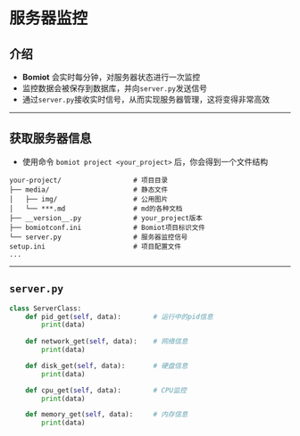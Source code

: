 # 服务器监控

## 介绍

- **Bomiot** 会实时每分钟，对服务器状态进行一次监控
- 监控数据会被保存到数据库，并向`server.py`发送信号
- 通过`server.py`接收实时信号，从而实现服务器管理，这将变得非常高效

---

## 获取服务器信息

- 使用命令 `bomiot project <your_project>` 后，你会得到一个文件结构

```shell
your-project/                  # 项目目录
├── media/                     # 静态文件
│   ├── img/                   # 公用图片       
│   └── ***.md                 # md的各种文档
├── __version__.py             # your_project版本
├── bomiotconf.ini             # Bomiot项目标识文件
└── server.py                  # 服务器监控信号
setup.ini                      # 项目配置文件
...

```

---

## `server.py`

```python
class ServerClass:
    def pid_get(self, data):        # 运行中的pid信息
        print(data)
    
    def network_get(self, data):    # 网络信息
        print(data)

    def disk_get(self, data):       # 硬盘信息
        print(data)

    def cpu_get(self, data):        # CPU监控
        print(data)

    def memory_get(self, data):     # 内存信息
        print(data)
```
